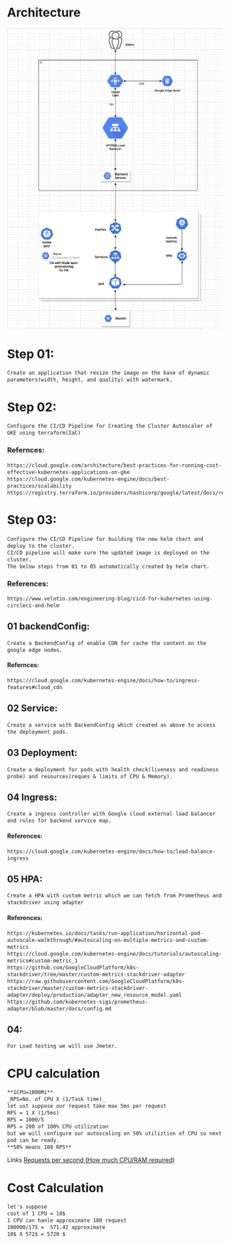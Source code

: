 # Architecture
![](AssessmentImage.png)
# Step 01:
    Create an application that resize the image on the base of dynamic parameters(width, height, and quality) with watermark.
# Step 02: 
    Configure the CI/CD Pipeline for Creating the Cluster Autoscaler of GKE using terraform(IaC)
### Refernces: 
    https://cloud.google.com/architecture/best-practices-for-running-cost-effective-kubernetes-applications-on-gke
    https://cloud.google.com/kubernetes-engine/docs/best-practices/scalability
    https://registry.terraform.io/providers/hashicorp/google/latest/docs/resources/container_cluster
# Step 03: 
    Configure the CI/CD Pipeline for building the new helm chart and deploy to the cluster.
    CI/CD pipeline will make sure the updated image is deployed on the cluster.
    The below steps from 01 to 05 automatically created by helm chart.
### References:
    https://www.velotio.com/engineering-blog/cicd-for-kubernetes-using-circleci-and-helm
## 01 backendConfig:
    Create a BackendConfig of enable CDN for cache the content on the google edge nodes.
#### Refernces:
    https://cloud.google.com/kubernetes-engine/docs/how-to/ingress-features#cloud_cdn
## 02 Service: 
    Create a service with BackendConfig which created as above to access the deployment pods.
## 03 Deployment: 
    Create a deployment for pods with health check(liveness and readiness probe) and resources(reques & limits of CPU & Memory).
## 04 Ingress:
    Create a ingress controller with Google cloud external load balancer and rules for backend service map.
#### References:
    https://cloud.google.com/kubernetes-engine/docs/how-to/load-balance-ingress
## 05 HPA:
    Create a HPA with custom metric which we can fetch from Prometheus and stackdriver using adapter
#### References:
    https://kubernetes.io/docs/tasks/run-application/horizontal-pod-autoscale-walkthrough/#autoscaling-on-multiple-metrics-and-custom-metrics
    https://cloud.google.com/kubernetes-engine/docs/tutorials/autoscaling-metrics#custom-metric_1
    https://github.com/GoogleCloudPlatform/k8s-stackdriver/tree/master/custom-metrics-stackdriver-adapter
    https://raw.githubusercontent.com/GoogleCloudPlatform/k8s-stackdriver/master/custom-metrics-stackdriver-adapter/deploy/production/adapter_new_resource_model.yaml
    https://github.com/kubernetes-sigs/prometheus-adapter/blob/master/docs/config.md

## 04: 
    For Load testing we will use Jmeter.

# CPU calculation
    **1CPU=1000Mi**
    _RPS=No. of CPU X (1/Task time)_
    let ust suppose our request take max 5ms per request
    RPS = 1 X (1/5ms)
    RPS = 1000/5
    RPS = 200 of 100% CPU utilization
    but we will configure our autoscaling on 50% utiliztion of CPU so next pod can be ready.
    **50% means 100 RPS**
Links
    [Requests per second (How much CPU/RAM required)](https://www.linkedin.com/pulse/requests-per-second-how-much-cpuram-required-rishi-kumar "Throughput")

# Cost Calculation 
    let's suppose
    cost of 1 CPU = 10$
    1 CPU can hanle approximate 180 request
    100000/175 =  571.42 approximate
    10$ X 572$ = 5720 $ 
